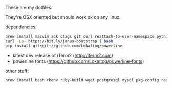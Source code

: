 These are my dotfiles.

They're OSX oriented but should work ok on any linux.

dependencies:

```bash
brew install macvim ack ctags git curl reattach-to-user-namespace python
curl -Lo- https://bit.ly/janus-bootstrap | bash
pip install git+git://github.com/Lokaltog/powerline
```
- latest dev release of iTerm2 (http://iterm2.com)
- powerline fonts (https://github.com/Lokaltog/powerline-fonts)

other stuff:

```bash
brew install bash rbenv ruby-build wget postgresql mysql pkg-config readline
```
